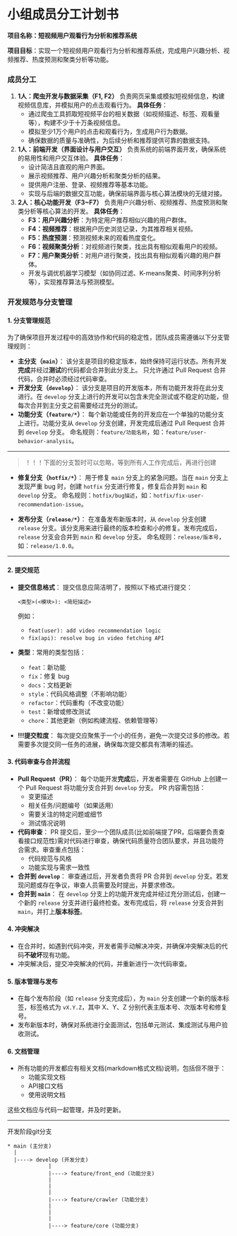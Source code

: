 # 小组成员分工计划书

**项目名称：短视频用户观看行为分析和推荐系统**

**项目目标**：实现一个短视频用户观看行为分析和推荐系统，完成用户兴趣分析、视频推荐、热度预测和聚类分析等功能。

### 成员分工

1. **1人：爬虫开发与数据采集（F1, F2）**
    负责网页采集或模拟短视频信息，构建视频信息库，并模拟用户的点击观看行为。
    **具体任务**：
   - 通过爬虫工具抓取短视频平台的相关数据（如视频描述、标签、观看量等），构建不少于十万条视频信息。
   - 模拟至少1万个用户的点击和观看行为，生成用户行为数据。
   - 确保数据的质量与准确性，为后续分析和推荐提供可靠的数据支持。
2. **1人：前端开发（界面设计与用户交互）**
    负责系统的前端界面开发，确保系统的易用性和用户交互体验。
    **具体任务**：
   - 设计简洁且直观的用户界面。
   - 展示视频推荐、用户兴趣分析和聚类分析的结果。
   - 提供用户注册、登录、视频推荐等基本功能。
   - 实现与后端的数据交互功能，确保前端界面与核心算法模块的无缝对接。
3. **2人：核心功能开发（F3~F7）**
    负责用户兴趣分析、视频推荐、热度预测和聚类分析等核心算法的开发。
    **具体任务**：
   - **F3：用户兴趣分析**：为特定用户推荐相似兴趣的用户群体。
   - **F4：视频推荐**：根据用户历史浏览记录，为其推荐相关视频。
   - **F5：热度预测**：预测视频未来的观看热度变化。
   - **F6：视频聚类分析**：对视频进行聚类，找出具有相似观看用户的视频。
   - **F7：用户聚类分析**：对用户进行聚类，找出具有相似观看兴趣的用户群体。
   - 开发与调优机器学习模型（如协同过滤、K-means聚类、时间序列分析等），实现推荐算法与预测模型。

### 开发规范与分支管理

#### 1. **分支管理规范**

为了确保项目开发过程中的高效协作和代码的稳定性，团队成员需遵循以下分支管理规则：

- **主分支（`main`）**：
   该分支是项目的稳定版本，始终保持可运行状态。所有开发**完成**并经过**测试**的代码都会合并到此分支上。
   只允许通过 Pull Request 合并代码，合并时必须经过代码审查。
- **开发分支（`develop`）**：
   该分支是项目的开发版本，所有功能开发将在此分支进行。在 `develop` 分支上进行的开发可以包含未完全测试或不稳定的功能，但每次合并到主分支之前需要经过充分的测试。
- **功能分支（`feature/*`）**：
   每个新功能或任务的开发应在一个单独的功能分支上进行。功能分支从 `develop` 分支创建，开发完成后通过 Pull Request 合并到 `develop` 分支。
   命名规则：`feature/功能名称`，如：`feature/user-behavior-analysis`。

---

> ！！！下面的分支暂时可以忽略，等到所有人工作完成后，再进行创建

- **修复分支（`hotfix/*`）**：
   用于修复 `main` 分支上的紧急问题。当在 `main` 分支上发现严重 bug 时，创建 `hotfix` 分支进行修复，修复后合并到 `main` 和 `develop` 分支。
   命名规则：`hotfix/bug描述`，如：`hotfix/fix-user-recommendation-issue`。

- **发布分支（`release/*`）**：
   在准备发布新版本时，从 `develop` 分支创建 `release` 分支。该分支用来进行最终的版本检查和小的修复。发布完成后，`release` 分支会合并到 `main` 和 `develop` 分支。
   命名规则：`release/版本号`，如：`release/1.0.0`。

---

#### 2. **提交规范**

- **提交信息格式**：
   提交信息应简洁明了，按照以下格式进行提交：

  ```
  <类型>(<模块>): <简短描述>
  ```

  例如：

  - `feat(user): add video recommendation logic`
  - `fix(api): resolve bug in video fetching API`

- **类型**：常用的类型包括：

  - `feat`：新功能
  - `fix`：修复 bug
  - `docs`：文档更新
  - `style`：代码风格调整（不影响功能）
  - `refactor`：代码重构（不改变功能）
  - `test`：新增或修改测试
  - `chore`：其他更新（例如构建流程、依赖管理等）

- **!!!提交粒度**：
   每次提交应聚焦于一个小的任务，避免一次提交过多的修改。若需要多次提交同一任务的进展，确保每次提交都具有清晰的描述。

#### 3. **代码审查与合并流程**

- **Pull Request（PR）**：
   每个功能开发**完成**后，开发者需要在 GitHub 上创建一个 Pull Request 将功能分支合并到 `develop` 分支。
   PR 内容需包括：
  - 变更描述
  - 相关任务/问题编号（如果适用）
  - 需要关注的特定问题或细节
  - 测试情况说明
- **代码审查**：
   PR 提交后，至少一个团队成员(比如前端提了PR，后端要负责查看接口规范性)需对代码进行审查，确保代码质量符合团队要求，并且功能符合需求。审查重点包括：
  - 代码规范与风格
  - 功能实现与需求一致性
- **合并到 `develop`**：
   审查通过后，开发者负责将 PR 合并到 `develop` 分支。若发现问题或存在争议，审查人员需要及时提出，并要求修改。
- **合并到 `main`**：
   在 `develop` 分支上的功能开发完成并经过充分测试后，创建一个新的 `release` 分支并进行最终检查。发布完成后，将 `release` 分支合并到 `main`，并打上**版本标签**。

#### 4. **冲突解决**

- 在合并时，如遇到代码冲突，开发者需手动解决冲突，并确保冲突解决后的代码**不破坏**现有功能。
- 冲突解决后，提交冲突解决的代码，并重新进行一次代码审查。

#### 5. **版本管理与发布**

- 在每个发布阶段（如 `release` 分支完成后），为 `main` 分支创建一个新的版本标签，标签格式为 `vX.Y.Z`，其中 X、Y、Z 分别代表主版本号、次版本号和修复号。
- 发布新版本时，确保对系统进行全面测试，包括单元测试、集成测试与用户验收测试。

#### 6. **文档管理**

- 所有功能的开发都应有相关文档(markdown格式文档)说明，包括但不限于：
  - 功能实现文档
  - API接口文档
  - 使用说明文档

这些文档应与代码一起管理，并及时更新。

------

开发阶段git分支

```
* main (主分支)
  |
  |----> develop (开发分支)
             |
             |----> feature/front_end (功能分支)
             |         
             |                                               
             |
             |----> feature/crawler (功能分支)
             |         
             |                                           
             |
             |----> feature/core (功能分支)
```

